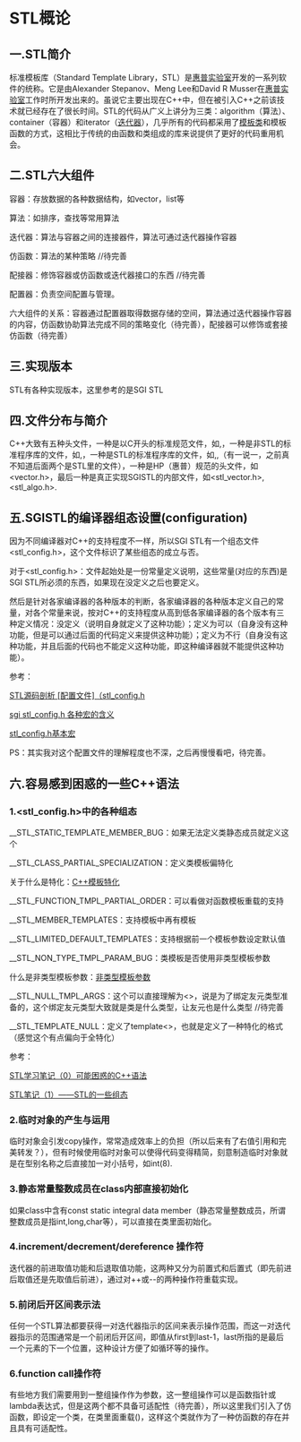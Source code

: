 # STL概论

## 一.STL简介

标准模板库（Standard Template Library，STL）是[惠普实验室](https://baike.baidu.com/item/惠普实验室/489303)开发的一系列软件的统称。它是由Alexander Stepanov、Meng Lee和David R Musser在[惠普实验室](https://baike.baidu.com/item/惠普实验室/489303)工作时所开发出来的。虽说它主要出现在C++中，但在被引入C++之前该技术就已经存在了很长时间。STL的代码从广义上讲分为三类：algorithm（算法）、container（容器）和iterator（[迭代器](https://baike.baidu.com/item/迭代器/3803342)），几乎所有的代码都采用了[模板类](https://baike.baidu.com/item/模板类/6768650)和模板函数的方式，这相比于传统的由函数和类组成的库来说提供了更好的代码重用机会。

## 二.STL六大组件

容器：存放数据的各种数据结构，如vector，list等

算法：如排序，查找等常用算法

迭代器：算法与容器之间的连接器件，算法可通过迭代器操作容器

仿函数：算法的某种策略  //待完善

配接器：修饰容器或仿函数或迭代器接口的东西 //待完善

配置器：负责空间配置与管理。

六大组件的关系：容器通过配置器取得数据存储的空间，算法通过迭代器操作容器的内容，仿函数协助算法完成不同的策略变化（待完善），配接器可以修饰或套接仿函数（待完善）

## 三.实现版本

STL有各种实现版本，这里参考的是SGI STL

## 四.文件分布与简介

C++大致有五种头文件，一种是以C开头的标准规范文件，如<cmath>,<cstdio>，一种是非STL的标准程序库的文件，如<string>,<stream>，一种是STL的标准程序库的文件，如<vector>,<algorithm>,<functional>（有一说一，之前真不知道后面两个是STL里的文件），一种是HP（惠普）规范的头文件，如<vector.h>，最后一种是真正实现SGISTL的内部文件，如<stl_vector.h>,<stl_algo.h>.

## 五.SGISTL的编译器组态设置(configuration)

因为不同编译器对C++的支持程度不一样，所以SGI STL有一个组态文件<stl_config.h>，这个文件标识了某些组态的成立与否。

对于<stl_config.h>：文件起始处是一份常量定义说明，这些常量(对应的东西)是SGI STL所必须的东西，如果现在没定义之后也要定义。

然后是针对各家编译器的各种版本的判断，各家编译器的各种版本定义自己的常量，对各个常量来说，按对C++的支持程度从高到低各家编译器的各个版本有三种定义情况：没定义（说明自身就定义了这种功能）；定义为可以（自身没有这种功能，但是可以通过后面的代码定义来提供这种功能）；定义为不行（自身没有这种功能，并且后面的代码也不能定义这种功能，即这种编译器就不能提供这种功能）。

参考：

[STL源码剖析 [配置文件]（stl_config.h](https://blog.csdn.net/langb2014/article/details/48003693)

[sgi stl_config.h 各种宏的含义](https://blog.csdn.net/kongbu0622/article/details/3479344?locationNum=5&fps=1)

[stl_config.h基本宏](https://www.cnblogs.com/xiaohaige/p/6784588.html)

PS：其实我对这个配置文件的理解程度也不深，之后再慢慢看吧，待完善。

## 六.容易感到困惑的一些C++语法

### 1.<stl_config.h>中的各种组态

__STL_STATIC_TEMPLATE_MEMBER_BUG：如果无法定义类静态成员就定义这个

__STL_CLASS_PARTIAL_SPECIALIZATION：定义类模板偏特化

关于什么是特化：[C++模板特化](https://www.cnblogs.com/invisible2/p/8001192.html)

__STL_FUNCTION_TMPL_PARTIAL_ORDER：可以看做对函数模板重载的支持

__STL_MEMBER_TEMPLATES：支持模板中再有模板

__STL_LIMITED_DEFAULT_TEMPLATES：支持根据前一个模板参数设定默认值

__STL_NON_TYPE_TMPL_PARAM_BUG：类模板是否使用非类型模板参数

什么是非类型模板参数：[非类型模板参数](https://blog.csdn.net/zhangxiao93/article/details/50752752)

__STL_NULL_TMPL_ARGS：这个可以直接理解为<>，说是为了绑定友元类型准备的，这个绑定友元类型大致就是类是什么类型，让友元也是什么类型 //待完善

__STL_TEMPLATE_NULL：定义了template<>，也就是定义了一种特化的格式（感觉这个有点偏向于全特化）

参考：

[STL学习笔记（0）可能困惑的C++语法](https://blog.csdn.net/RaKiRaKiRa/article/details/82997891)

[STL笔记（1）——STL的一些组态](https://blog.csdn.net/zhangxiao93/article/details/50752752)



### 2.临时对象的产生与运用

临时对象会引发copy操作，常常造成效率上的负担（所以后来有了右值引用和完美转发？），但有时候使用临时对象可以使得代码变得精简，刻意制造临时对象就是在型别名称之后直接加一对小括号，如int(8).

### 3.静态常量整数成员在class内部直接初始化

如果class中含有const static integral data member（静态常量整数成员，所谓整数成员是指int,long,char等），可以直接在类里面初始化。

### 4.increment/decrement/dereference 操作符

迭代器的前进取值功能和后退取值功能，这两种又分为前置式和后置式（即先前进后取值还是先取值后前进），通过对++或--的两种操作符重载实现。

### 5.前闭后开区间表示法

任何一个STL算法都要获得一对迭代器指示的区间来表示操作范围，而这一对迭代器指示的范围通常是一个前闭后开区间，即值从first到last-1，last所指的是最后一个元素的下一个位置，这种设计方便了如循环等的操作。

### 6.function call操作符

有些地方我们需要用到一整组操作作为参数，这一整组操作可以是函数指针或lambda表达式，但是这两个都不具备可适配性（待完善），所以这里我们引入了仿函数，即设定一个类，在类里面重载()，这样这个类就作为了一种仿函数的存在并且具有可适配性。

